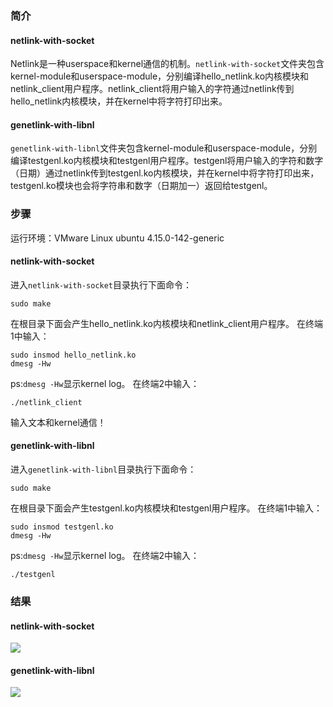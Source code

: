 ### 简介
#### netlink-with-socket
Netlink是一种userspace和kernel通信的机制。`netlink-with-socket`文件夹包含kernel-module和userspace-module，分别编译hello_netlink.ko内核模块和netlink_client用户程序。netlink_client将用户输入的字符通过netlink传到hello_netlink内核模块，并在kernel中将字符打印出来。
#### genetlink-with-libnl
`genetlink-with-libnl`文件夹包含kernel-module和userspace-module，分别编译testgenl.ko内核模块和testgenl用户程序。testgenl将用户输入的字符和数字（日期）通过netlink传到testgenl.ko内核模块，并在kernel中将字符打印出来，testgenl.ko模块也会将字符串和数字（日期加一）返回给testgenl。

### 步骤
运行环境：VMware Linux ubuntu 4.15.0-142-generic
#### netlink-with-socket
进入`netlink-with-socket`目录执行下面命令：
```
sudo make
```

在根目录下面会产生hello_netlink.ko内核模块和netlink_client用户程序。
在终端1中输入：
```
sudo insmod hello_netlink.ko
dmesg -Hw
```

ps:`dmesg -Hw`显示kernel log。
在终端2中输入：
```
./netlink_client
```

输入文本和kernel通信！
#### genetlink-with-libnl
进入`genetlink-with-libnl`目录执行下面命令：
```
sudo make
```

在根目录下面会产生testgenl.ko内核模块和testgenl用户程序。
在终端1中输入：
```
sudo insmod testgenl.ko
dmesg -Hw
```

ps:`dmesg -Hw`显示kernel log。
在终端2中输入：
```
./testgenl
```

### 结果
#### netlink-with-socket
![](https://user-images.githubusercontent.com/30982520/189602356-0db152ce-8a47-4caa-abef-f1ac0544c82f.png)
#### genetlink-with-libnl
![](https://user-images.githubusercontent.com/30982520/190918036-a73ec806-9ff4-4e9c-9f19-18177a615ca7.png)